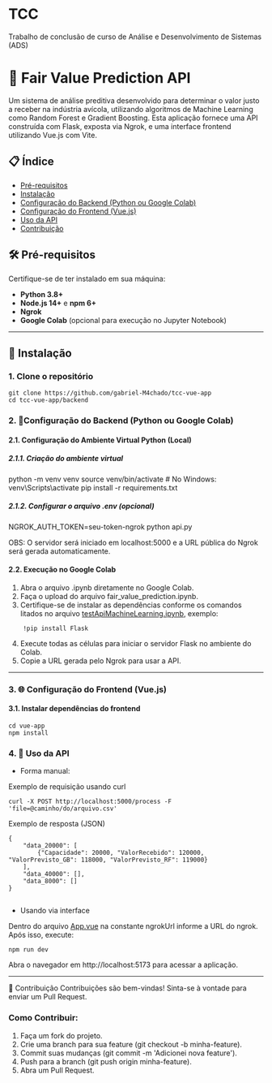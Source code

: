 # TCC
 Trabalho de conclusão de curso de Análise e Desenvolvimento de Sistemas (ADS)

# 🐓 Fair Value Prediction API

Um sistema de análise preditiva desenvolvido para determinar o valor justo a receber na indústria avícola, utilizando algoritmos de Machine Learning como Random Forest e Gradient Boosting. Esta aplicação fornece uma API construída com Flask, exposta via Ngrok, e uma interface frontend utilizando Vue.js com Vite.

## 📋 Índice
- [Pré-requisitos](https://github.com/gabriel-M4chado/tcc-vue-app?tab=readme-ov-file#-pr%C3%A9-requisitos)
- [Instalação](https://github.com/gabriel-M4chado/tcc-vue-app?tab=readme-ov-file#-instala%C3%A7%C3%A3o)
- [Configuração do Backend (Python ou Google Colab)](https://github.com/gabriel-M4chado/tcc-vue-app?tab=readme-ov-file#2-configura%C3%A7%C3%A3o-do-backend-python-ou-google-colab)
- [Configuração do Frontend (Vue.js)](https://github.com/gabriel-M4chado/tcc-vue-app?tab=readme-ov-file#3--configura%C3%A7%C3%A3o-do-frontend-vuejs)
- [Uso da API](https://github.com/gabriel-M4chado/tcc-vue-app?tab=readme-ov-file#4--uso-da-api)
- [Contribuição](#como-contribuir)

## 🛠 Pré-requisitos

Certifique-se de ter instalado em sua máquina:
- **Python 3.8+**
- **Node.js 14+** e **npm 6+**
- **Ngrok**
- **Google Colab** (opcional para execução no Jupyter Notebook)

<hr>

## 🚀 Instalação

### 1. Clone o repositório

```
git clone https://github.com/gabriel-M4chado/tcc-vue-app
cd tcc-vue-app/backend

```



### 2. 🔧Configuração do Backend (Python ou Google Colab)


#### 2.1. Configuração do Ambiente Virtual Python (Local)
##### 2.1.1. Criação do ambiente virtual
python -m venv venv
source venv/bin/activate  # No Windows: venv\Scripts\activate
pip install -r requirements.txt


##### 2.1.2. Configurar o arquivo .env (opcional)
NGROK_AUTH_TOKEN=seu-token-ngrok
python api.py

OBS: O servidor será iniciado em localhost:5000 e a URL pública do Ngrok será gerada automaticamente.

#### 2.2. Execução no Google Colab

<ol>
  <li>Abra o arquivo .ipynb diretamente no Google Colab.</li>
  <li>Faça o upload do arquivo fair_value_prediction.ipynb.</li>
  <li>Certifique-se de instalar as dependências conforme os comandos litados no arquivo <a href="https://github.com/gabriel-M4chado/tcc-vue-app/blob/main/scripts/testApiMachineLearning.ipynb">testApiMachineLearning.ipynb</a>, exemplo:</li>
</ol>

``` 
    !pip install Flask
```

<ol start="4">
  <li>Execute todas as células para iniciar o servidor Flask no ambiente do Colab.</li>
  <li>Copie a URL gerada pelo Ngrok para usar a API.</li>
</ol>

<hr>

### 3. 🌐 Configuração do Frontend (Vue.js)

#### 3.1. Instalar dependências do frontend

```
cd vue-app
npm install

```


### 4. 🎯 Uso da API

- Forma manual: 

Exemplo de requisição usando curl
```
curl -X POST http://localhost:5000/process -F 'file=@caminho/do/arquivo.csv'

```

Exemplo de resposta (JSON)

```
{
    "data_20000": [
        {"Capacidade": 20000, "ValorRecebido": 120000, "ValorPrevisto_GB": 118000, "ValorPrevisto_RF": 119000}
    ],
    "data_40000": [],
    "data_8000": []
}


```

- Usando via interface

Dentro do arquivo [App.vue](https://github.com/gabriel-M4chado/tcc-vue-app/blob/main/vue-app/src/App.vue) na constante ngrokUrl informe a URL do ngrok.
Após isso, execute:


```
npm run dev

```

Abra o navegador em http://localhost:5173 para acessar a aplicação.

<hr>

🤝 Contribuição
Contribuições são bem-vindas! Sinta-se à vontade para enviar um Pull Request.

### Como Contribuir:
<ol>
  <li>Faça um fork do projeto.</li>
  <li>Crie uma branch para sua feature (git checkout -b minha-feature).</li>
  <li>Commit suas mudanças (git commit -m 'Adicionei nova feature').</li>
  <li>Push para a branch (git push origin minha-feature).</li>
  <li>Abra um Pull Request.</li>
</ol>



